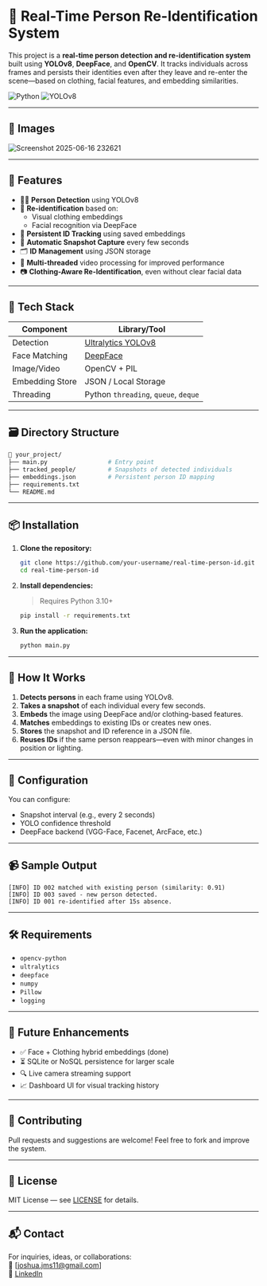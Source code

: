 # 🧠 Real-Time Person Re-Identification System

This project is a **real-time person detection and re-identification system** built using **YOLOv8**, **DeepFace**, and **OpenCV**. It tracks individuals across frames and persists their identities even after they leave and re-enter the scene—based on clothing, facial features, and embedding similarities.

![Python](https://img.shields.io/badge/Python-3.10+-blue.svg)
![YOLOv8](https://img.shields.io/badge/YOLOv8-Ultralytics-success)

---

## 🎥 Images

![Screenshot 2025-06-16 232621](https://github.com/user-attachments/assets/c3592ec1-816e-43c8-95c9-495da1f124f1)


---

## 🚀 Features

- 🧍‍♂️ **Person Detection** using YOLOv8
- 🔁 **Re-identification** based on:
  - Visual clothing embeddings
  - Facial recognition via DeepFace
- 🧠 **Persistent ID Tracking** using saved embeddings
- 💾 **Automatic Snapshot Capture** every few seconds
- 🗂️ **ID Management** using JSON storage
- 🔄 **Multi-threaded** video processing for improved performance
- 📷 **Clothing-Aware Re-Identification**, even without clear facial data

---

## 🧰 Tech Stack

| Component     | Library/Tool        |
|---------------|---------------------|
| Detection     | [Ultralytics YOLOv8](https://github.com/ultralytics/ultralytics) |
| Face Matching | [DeepFace](https://github.com/serengil/deepface)               |
| Image/Video   | OpenCV + PIL         |
| Embedding Store | JSON / Local Storage |
| Threading     | Python `threading`, `queue`, `deque` |

---

## 🗃️ Directory Structure

```bash
📂 your_project/
├── main.py                 # Entry point
├── tracked_people/         # Snapshots of detected individuals
├── embeddings.json         # Persistent person ID mapping
├── requirements.txt
└── README.md
```

---

## 📦 Installation

1. **Clone the repository:**
   ```bash
   git clone https://github.com/your-username/real-time-person-id.git
   cd real-time-person-id
   ```

2. **Install dependencies:**
   > Requires Python 3.10+
   ```bash
   pip install -r requirements.txt
   ```

3. **Run the application:**
   ```bash
   python main.py
   ```

---

## 🧠 How It Works

1. **Detects persons** in each frame using YOLOv8.
2. **Takes a snapshot** of each individual every few seconds.
3. **Embeds** the image using DeepFace and/or clothing-based features.
4. **Matches** embeddings to existing IDs or creates new ones.
5. **Stores** the snapshot and ID reference in a JSON file.
6. **Reuses IDs** if the same person reappears—even with minor changes in position or lighting.

---

## 🔧 Configuration

You can configure:
- Snapshot interval (e.g., every 2 seconds)
- YOLO confidence threshold
- DeepFace backend (VGG-Face, Facenet, ArcFace, etc.)

---

## 📹 Sample Output

```text
[INFO] ID 002 matched with existing person (similarity: 0.91)
[INFO] ID 003 saved - new person detected.
[INFO] ID 001 re-identified after 15s absence.
```

---

## 🛠️ Requirements

- `opencv-python`
- `ultralytics`
- `deepface`
- `numpy`
- `Pillow`
- `logging`

---

## 📌 Future Enhancements

- ✅ Face + Clothing hybrid embeddings (done)
- ⏳ SQLite or NoSQL persistence for larger scale
- 🔍 Live camera streaming support
- 📈 Dashboard UI for visual tracking history

---

## 🤝 Contributing

Pull requests and suggestions are welcome! Feel free to fork and improve the system.

---

## 📄 License

MIT License — see [LICENSE](./LICENSE) for details.

---

## 📬 Contact

For inquiries, ideas, or collaborations:  
📧 [joshua.jms11@gmail.com]  
🔗 [LinkedIn](https://linkedin.com/in/joshua-sutherland)
